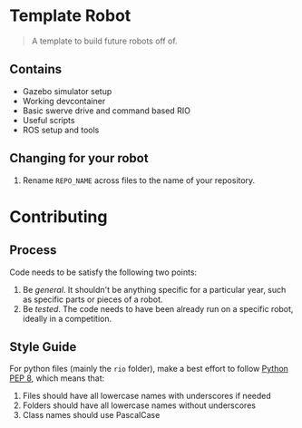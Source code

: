 # Template Robot
> A template to build future robots off of.

## Contains
- Gazebo simulator setup
- Working devcontainer
- Basic swerve drive and command based RIO
- Useful scripts
- ROS setup and tools

## Changing for your robot
1. Rename `REPO_NAME` across files to the name of your repository.


# Contributing

## Process

Code needs to be satisfy the following two points:
1. Be *general*. It shouldn't be anything specific for a particular year, such as specific parts or pieces of a robot.
2. Be *tested*. The code needs to have been already run on a specific robot, ideally in a competition.

## Style Guide

For python files (mainly the `rio` folder), make a best effort to follow [Python PEP 8](https://peps.python.org/pep-0008/), which means that:
1. Files should have all lowercase names with underscores if needed
2. Folders should have all lowercase names without underscores
3. Class names should use PascalCase